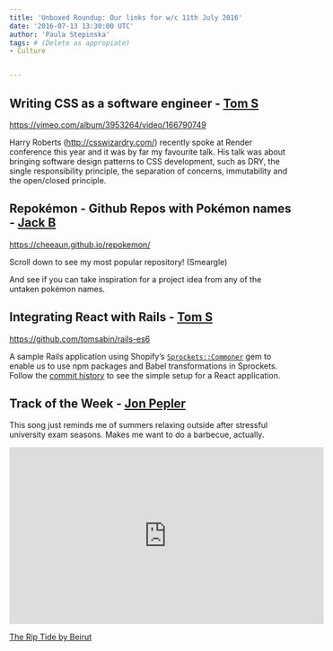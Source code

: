 ```yaml
---
title: 'Unboxed Roundup: Our links for w/c 11th July 2016'
date: '2016-07-13 13:30:00 UTC'
author: 'Paula Stepinska'
tags: # (Delete as appropiate) 
- Culture


---
```


## Writing CSS as a software engineer  - [Tom S](/people#tom-sabin)

https://vimeo.com/album/3953264/video/166790749

Harry Roberts (http://csswizardry.com/) recently spoke at Render conference this year and it was by far my favourite talk. His talk was about bringing software design patterns to CSS development, such as DRY, the single responsibility principle, the separation of concerns, immutability and the open/closed principle.

## Repokémon - Github Repos with Pokémon names - [Jack B](/people#jack-bracewell)

https://cheeaun.github.io/repokemon/

Scroll down to see my most popular repository! (Smeargle)

And see if you can take inspiration for a project idea from any of the untaken pokémon names.

## Integrating React with Rails - [Tom S](/people#tom-sabin)

https://github.com/tomsabin/rails-es6

A sample Rails application using Shopify’s [`Sprockets::Commoner`](https://github.com/Shopify/sprockets-commoner) gem to enable us to use npm packages and Babel transformations in Sprockets. Follow the [commit history](https://github.com/tomsabin/rails-es6/commits/master) to see the simple setup for a React application.

## Track of the Week - [Jon Pepler](https://twitter.com/jonpepler)

This song just reminds me of summers relaxing outside after stressful university exam seasons. Makes me want to do a barbecue, actually.

<iframe width="560" height="315" src="https://www.youtube.com/embed/sX7fd8uQles" frameborder="0" allowfullscreen></iframe>

[The Rip Tide by Beirut](https://www.youtube.com/watch?v=sX7fd8uQles)
